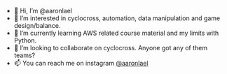 - 👋 Hi, I’m @aaronlael
- 👀 I’m interested in cyclocross, automation, data manipulation and game design/balance.
- 🌱 I’m currently learning AWS related course material and my limits with Python.
- 💞️ I’m looking to collaborate on cyclocross.  Anyone got any of them teams?
- 📫 You can reach me on instagram [@aaronlael](https://www.instagram.com/aaronlael/)

<!---
aaronlael/aaronlael is a ✨ special ✨ repository because its `README.md` (this file) appears on your GitHub profile.
You can click the Preview link to take a look at your changes.
--->
